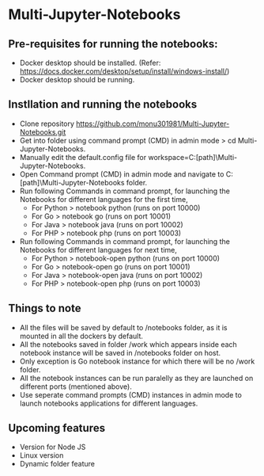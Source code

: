 # Multi-Jupyter-Notebooks

## Pre-requisites for running the notebooks:
- Docker desktop should be installed. (Refer: https://docs.docker.com/desktop/setup/install/windows-install/)
- Docker desktop should be running.

## Instllation and running the notebooks
- Clone repository https://github.com/monu301981/Multi-Jupyter-Notebooks.git
- Get into folder using command prompt (CMD) in admin mode > cd Multi-Jupyter-Notebooks.
- Manually edit the default.config file for workspace=C:\[path]\Multi-Jupyter-Notebooks.
- Open Command prompt (CMD) in admin mode and navigate to C:\[path]\Multi-Jupyter-Notebooks folder.
- Run following Commands in command prompt, for launching the Notebooks for different languages for the first time,
  - For Python > notebook python (runs on port 10000)
  - For Go > notebook go (runs on port 10001)
  - For Java > notebook java (runs on port 10002)
  - For PHP > notebook php (runs on port 10003)
- Run following Commands in command prompt, for launching the Notebooks for different languages for next time,
  - For Python > notebook-open python (runs on port 10000)
  - For Go > notebook-open go (runs on port 10001)
  - For Java > notebook-open java (runs on port 10002)
  - For PHP > notebook-open php (runs on port 10003)

## Things to note
- All the files will be saved by default to /notebooks folder, as it is mounted in all the dockers by default.
- All the notebooks saved in folder /work which appears inside each notebook instance will be saved in /notebooks folder on host.
- Only exception is Go notebook instance for which there will be no /work folder.
- All the notebook instances can be run paralelly as they are launched on different ports (mentioned above).
- Use seperate command prompts (CMD) instances in admin mode to launch notebooks applications for different languages.
  
## Upcoming features
- Version for Node JS
- Linux version
- Dynamic folder feature

